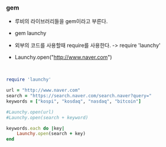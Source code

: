 ### gem

- 루비의 라이브러리들을 gem이라고 부른다.

- gem launchy

- 외부의 코드를 사용할때 require를 사용한다. -> require 'launchy'

- Launchy.open("http://www.naver.com")

  ​

```ruby
require 'launchy'

url = "http://www.naver.com"
search = "https://search.naver.com/search.naver?query="
keywords = ["kospi", "kosdaq", "nasdaq", "bitcoin"]

#Launchy.open(url)
#Launchy.open(search + keyword)

keywords.each do |key|
	Launchy.open(search + key)
end
```

